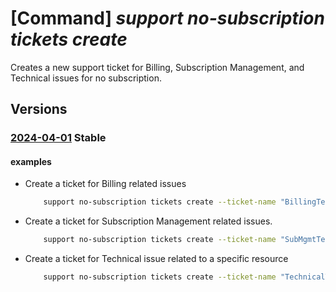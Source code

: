 # [Command] _support no-subscription tickets create_

Creates a new support ticket for Billing, Subscription Management, and Technical issues for no subscription.

## Versions

### [2024-04-01](/Resources/mgmt-plane/L3Byb3ZpZGVycy9taWNyb3NvZnQuc3VwcG9ydC9zdXBwb3J0dGlja2V0cy97fQ==/2024-04-01.xml) **Stable**

<!-- mgmt-plane /providers/microsoft.support/supporttickets/{} 2024-04-01 -->

#### examples

- Create a ticket for Billing related issues
    ```bash
        support no-subscription tickets create --ticket-name "BillingTestTicketName" --title "BillingTicketTitle"--contact-country "USA" --contact-email "abc@contoso.com" --contact-first-name "Foo" --contact-language "en-us" --contact-last-name "Bar" --contact-method "email" --contact-timezone "Pacific Standard Time" --description "BillingTicketDescription" --advanced-diagnostic-consent "Yes" --problem-classification  "/providers/Microsoft.Support/services/BillingServiceNameGuid/problemClassifications/BillingProblemClassificationNameGuid" --severity "minimal"
    ```

- Create a ticket for Subscription Management related issues.
    ```bash
        support no-subscription tickets create --ticket-name "SubMgmtTestTicketName" --title "SubMgmtTicketTitle" --contact-country "USA" --contact-email "abc@contoso.com" --contact-first-name "Foo" --contact-language "en-us" --contact-last-name "Bar" --contact-method "email" --contact-timezone "Pacific Standard Time" --description "SubMgmtTicketDescription" --advanced-diagnostic-consent "Yes" --problem-classification  "/providers/Microsoft.Support/services/SubMgmtServiceNameGuid/problemClassifications/SubMgmtProblemClassificationNameGuid" --severity "minimal"
    ```

- Create a ticket for Technical issue related to a specific resource
    ```bash
        support no-subscription tickets create --ticket-name "TechnicalTestTicketName" --title "TechnicalTicketTitle" --contact-country "USA" --contact-email "abc@contoso.com" --contact-first-name "Foo" --contact-language "en-us" --contact-last-name "Bar" --contact-method "email" --contact-timezone "Pacific Standard Time" --contact-additional-emails "xyz@contoso.com" "devs@contoso.com"--description "TechnicalTicketDescription" --advanced-diagnostic-consent "Yes" --problem-classification  "/providers/Microsoft.Support/services/TechnicalServiceNameGuid/problemClassifications/TechnicalProblemClassificationNameGuid" --severity "minimal" --technical-resource "/RgName/providers/Microsoft.Compute/virtualMachines/RName" --secondary-consent "[{type:VirtualMachineMemoryDump,user-consent:No}]"
    ```
